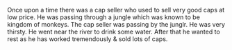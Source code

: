 Once upon a time there was a cap seller who used to sell very good caps at low price. He was passing through a jungle which was known to be kingdom of monkeys.
The cap seller was passing by the junglr. He was very thirsty. He went near the river to drink some water. After that he wanted to rest as he has worked tremendously & sold lots of caps. 